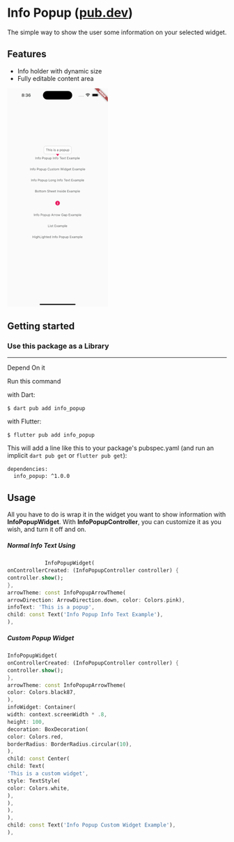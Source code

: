 # Info Popup ([pub.dev](http://https://pub.dev/packages/info_popup "pub.dev"))

The simple way to show the user some information on your selected widget.

## Features

- Info holder with dynamic size
- Fully editable content area

![Alt Text](assets/readme/example_presentation.gif)

## Getting started

### Use this package as a Library
---
Depend On it

Run this command

with Dart:

```
$ dart pub add info_popup
```

with Flutter:

```
$ flutter pub add info_popup
```

This will add a line like this to your package's pubspec.yaml (and run an implicit `dart pub get` or `flutter pub get`):

```
dependencies:
  info_popup: ^1.0.0
```

## Usage

All you have to do is wrap it in the widget you want to show information with **InfoPopupWidget**. With **InfoPopupController**, you can customize it as you wish, and turn it off and on.

##### Normal Info Text Using
```dart
            InfoPopupWidget(
onControllerCreated: (InfoPopupController controller) {
controller.show();
},
arrowTheme: const InfoPopupArrowTheme(
arrowDirection: ArrowDirection.down, color: Colors.pink),
infoText: 'This is a popup',
child: const Text('Info Popup Info Text Example'),
),
```

##### Custom Popup Widget
```dart
InfoPopupWidget(
onControllerCreated: (InfoPopupController controller) {
controller.show();
},
arrowTheme: const InfoPopupArrowTheme(
color: Colors.black87,
),
infoWidget: Container(
width: context.screenWidth * .8,
height: 100,
decoration: BoxDecoration(
color: Colors.red,
borderRadius: BorderRadius.circular(10),
),
child: const Center(
child: Text(
'This is a custom widget',
style: TextStyle(
color: Colors.white,
),
),
),
),
child: const Text('Info Popup Custom Widget Example'),
),
```